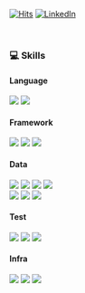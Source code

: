 [![Hits](https://hits.seeyoufarm.com/api/count/incr/badge.svg?url=https%3A%2F%2Fgithub.com%2Fsjiwon&count_bg=%23C83D4E&title_bg=%23555555&icon=&icon_color=%23E7E7E7&title=hits&edge_flat=false)](https://hits.seeyoufarm.com)
[![LinkedIn](https://img.shields.io/badge/LinkedIn-0077b5?style=flat-square&logo=linkedin&logoColor=white&link=https://www.linkedin.com/in/sjiwon-dev/)](https://www.linkedin.com/in/sjiwon-dev)

<br>

### 💻 Skills

#### Language
<p align="left">
  <img src="https://img.shields.io/badge/JAVA-0085CA?style=flat&logo=OpenJDK&logoColor=white">
  <img src="https://img.shields.io/badge/Kotlin-7F52FF?style=flat&logo=Kotlin&logoColor=white">
</p>

#### Framework
<p align="left">
  <img src="https://img.shields.io/badge/Spring Boot-6DB33F?style=flat&logo=Spring Boot&logoColor=white">
  <img src="https://img.shields.io/badge/Spring MVC-6DB33F?style=flat&logo=Spring Boot&logoColor=white">
  <img src="https://img.shields.io/badge/Spring Security-6DB33F?style=flat&logo=Spring Security&logoColor=white">
</p>

#### Data
<p align="left">
  <img src="https://img.shields.io/badge/JPA(Hibernate)-A5915F?style=flat&logo=Hibernate&logoColor=white">
  <img src="https://img.shields.io/badge/QueryDsl-0769AD?style=flat&logo=quora&logoColor=white">
  <img src="https://img.shields.io/badge/Kotlin JDSL-7F52FF?style=flat&logo=Kotlin&logoColor=white">
  <img src="https://img.shields.io/badge/jOOQ-4B5562?style=flat&logo=joplin&logoColor=white">
  <br>
  <img src="https://img.shields.io/badge/MySQL-4479A1?style=flat&logo=MySQL&logoColor=white">
  <img src="https://img.shields.io/badge/Flyway-CC0200?style=flat&logo=Flyway&logoColor=white">
  <img src="https://img.shields.io/badge/Redis-DC382D?style=flat&logo=Redis&logoColor=white">
</p>

#### Test
<p align="left">
  <img src="https://img.shields.io/badge/JUnit5-25A162?style=flat&logo=JUnit5&logoColor=white">
  <img src="https://img.shields.io/badge/Kotest-648B1A?style=flat&logo=airindia&logoColor=white">
  <img src="https://img.shields.io/badge/TestContainers-4285F4?style=flat&logo=googlecontaineroptimizedos&logoColor=white">
</p>

#### Infra
<p align="left">
  <img src="https://img.shields.io/badge/Github Actions-1A2477?style=flat&logo=Github Actions&logoColor=white">
  <img src="https://img.shields.io/badge/Docker-2496ED?style=flat&logo=Docker&logoColor=white">
  <img src="https://img.shields.io/badge/AWS-FDC43E?style=flat&logo=Amazon%20AWS&logoColor=white">
</p>

